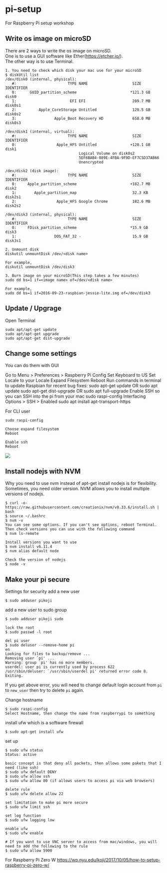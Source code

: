 # pi-setup
For Raspberry Pi setup workshop

## Write os image on microSD
There are 2 ways to write the os image on microSD.  
One is to use a GUI software like Ether(https://etcher.io/).  
The other way is to use Terminal.

```shell
1. You need to check which disk your mac use for your microSD
$ diskUtil list
/dev/disk0 (internal, physical):
   #:                       TYPE NAME                    SIZE       IDENTIFIER
   0:      GUID_partition_scheme                        *121.3 GB   disk0
   1:                        EFI EFI                     209.7 MB   disk0s1
   2:          Apple_CoreStorage Untitled                120.5 GB   disk0s2
   3:                 Apple_Boot Recovery HD             650.0 MB   disk0s3

/dev/disk1 (internal, virtual):
   #:                       TYPE NAME                    SIZE       IDENTIFIER
   0:                  Apple_HFS Untitled               +120.1 GB   disk1
                                 Logical Volume on disk0s2
                                 5EF6BAB4-089E-4FBA-9F9D-EF7C5D37AB66
                                 Unencrypted

/dev/disk2 (disk image):
   #:                       TYPE NAME                    SIZE       IDENTIFIER
   0:     Apple_partition_scheme                        +182.7 MB   disk2
   1:        Apple_partition_map                         32.3 KB    disk2s1
   2:                  Apple_HFS Google Chrome           182.6 MB   disk2s2

/dev/disk3 (internal, physical):
   #:                       TYPE NAME                    SIZE       IDENTIFIER
   0:     FDisk_partition_scheme                        *15.9 GB    disk3
   1:                 DOS_FAT_32 -                       15.9 GB    disk3s1
   
2. Unmount disk
diskutil unmountDisk /dev/<disk name>

For example,
diskutil unmountDisk /dev/disk3

3. Burn image on your microSD(This step takes a few minutes)
sudo dd bs=1 if=<image name> of=/dev/<disk name>

For example,
sudo dd bs=1 if=2016-09-23-raspbian-jessie-lite.img of=/dev/disk3
```

## Update / Upgrage
Open Terminal  
```shell
sudo apt/apt-get update
sudo apt/apt-get upgrade
sudo apt/apt-get dist-upgrade
```

## Change some settings
You can do them with GUI

Go to Menu > Preferences > Raspberry Pi Config
Set Keyboard to US
Set Locale to your Locale
Expand Filesystem
Reboot
Run commands in terminal to update Raspbian for recent bug fixes:
sudo apt-get update OR sudo apt update
sudo apt-get dist-upgrade  OR sudo apt full-upgrade
Enable SSH so you can SSH into the pi from your mac
sudo raspi-config
Interfacing Options > SSH > Enabled
sudo apt install apt-transport-https

For CLI user
```shell
sudo raspi-config

Choose expand filesystem
Reboot

Enable ssh
Reboot
```
![](https://github.com/orz-orz-orz-orz-orz/pi-setup/blob/master/doc/images/raspi-config.png)

## Install nodejs with NVM
Why you need to use nvm instead of apt-get install nodejs is for flexibility. Sometimes, you need older version.
NVM allows you to install multiple versions of nodejs.

```shell
$ curl -o- https://raw.githubusercontent.com/creationix/nvm/v0.33.6/install.sh | bash
$ source ~/.bashrc
$ nvm -v
You can see some options. If you can't see options, reboot Terminal.
Then check versions you can use with the following command
$ nvm ls-remote

Install versions you want to use
$ nvm install v6.11.4
$ nvm alias default node

Check the version of nodejs
$ node -v

```

## Make your pi secure

Settings for security
add a new user
```shell
$ sudo adduser pikoji
```

add a new user to sudo group
```shell
$ sudo adduser pikoji sudo

lock the root
$ sudo passwd -l root

del pi user
$ sudo deluser --remove-home pi
en
Looking for files to backup/remove ...
Removing user `pi' ...
Warning: group `pi' has no more members.
userdel: user pi is currently used by process 622
/usr/sbin/deluser: `/usr/sbin/userdel pi' returned error code 8. Exiting.
```

If you get above error, you will need to change default login account from `pi` to `new_user` then try to delete `pi` again.

Change hostname
```shell
$ sudo raspi-config 
Select Hostname, then change the name from raspberrypi to something
```

install ufw which is a software firewall
```shell
$ sudo apt-get install ufw
```
set up
```shell
$ sudo ufw status
Status: active

basic concept is that deny all packets, then allows some pakets that I need (like ssh)
$ sudo ufw default DENY
$ sudo ufw allow ssh
$ sudo ufw allow 80 (if allows users to access pi via web browsers)

delete rule
$ sudo ufw delete allow 22

set limitation to make pi more secure
$ sudo ufw limit ssh

set log function
$ sudo ufw logging low

enable ufw
$ sudo ufw enable

# If you want to use VNC server to access from mac/windows, you will need to add the following to the rule
$ sudo ufw allow 5900

```

For Raspberry Pi Zero W
https://wp.nyu.edu/koji/2017/10/05/how-to-setup-raspberry-pi-zero-w/
